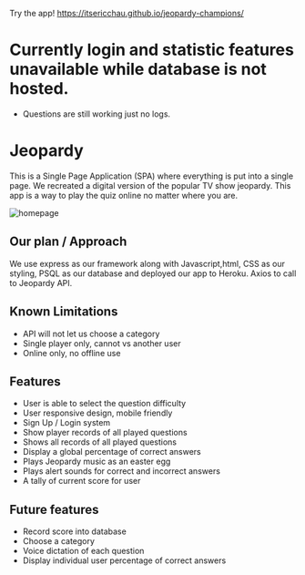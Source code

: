 Try the app! https://itsericchau.github.io/jeopardy-champions/

# Currently login and statistic features unavailable while database is not hosted.
- Questions are still working just no logs.

# Jeopardy
This is a Single Page Application (SPA) where everything is put into a single page. We recreated a digital version of the popular TV show jeopardy. This app is a way to play the quiz online no matter where you are.

![homepage](https://imgur.com/rlNaAaE.png)

## Our plan / Approach
We use express as our framework along with Javascript,html, CSS as our styling, PSQL as our database and deployed our app to Heroku. Axios to call to Jeopardy API.

## Known Limitations
- API will not let us choose a category
- Single player only, cannot vs another user
- Online only, no offline use

## Features 
- User is able to select the question difficulty
- User responsive design, mobile friendly
- Sign Up / Login system
- Show player records of all played questions
- Shows all records of all played questions
- Display a global percentage of correct answers
- Plays Jeopardy music as an easter egg
- Plays alert sounds for correct and incorrect answers
- A tally of current score for user

## Future features
- Record score into database
- Choose a category
- Voice dictation of each question
- Display individual user percentage of correct answers
